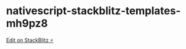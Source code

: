 # nativescript-stackblitz-templates-mh9pz8

[Edit on StackBlitz ⚡️](https://stackblitz.com/edit/nativescript-stackblitz-templates-mh9pz8)